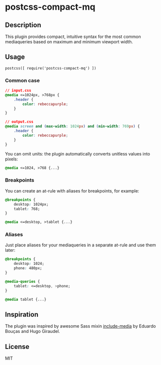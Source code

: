 # postcss-compact-mq
## Description
This plugin provides compact, intuitive syntax for the most common mediaqueries based on maximum and minimum viewport width.

## Usage
```
postcss([ require('postcss-compact-mq') ])
```
### Common case
```css
// input.css
@media <=1024px, >768px {
	.header {
		color: rebeccapurple;
	}
}
```

```css
// output.css
@media screen and (max-width: 1024px) and (min-width: 769px) {
	.header {
		color: rebeccapurple;
	}
}
```

You can omit units: the plugin automatically converts unitless values into pixels:

```css
@media <=1024, >768 {...}
```
### Breakpoints
You can create an at-rule with aliases for breakpoints, for example:

```css
@breakpoints {
	desktop: 1024px;
	tablet: 768;
}
```
```css
@media <=desktop, >tablet {...}
```

### Aliases
Just place aliases for your mediaqueries in a separate at-rule and use them later:

```css
@breakpoints {
	desktop: 1024;
	phone: 480px;
}

@media-queries {
	tablet: <=desktop, >phone;
}
```
```css
@media tablet {...}
```

## Inspiration
The plugin was inspired by awesome Sass mixin [include-media](http://include-media.com) by Eduardo Bouças and Hugo Giraudel.

## License
MIT